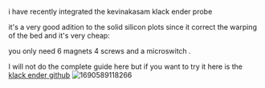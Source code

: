 i have recently integrated the kevinakasam klack ender probe 

it's a very good adition to the solid silicon plots since it correct the warping of the bed and it's very cheap:  

you only need 6 magnets 4 screws and a microswitch .  

I will not do the complete guide here but if you want to try it here is the [klack ender github](https://github.com/kevinakasam/KlackEnder-Probe)
![1690589118266](https://github.com/polotinkering/optimal-ender3/assets/133749952/2ae58d41-695f-48da-9210-8dd25c77c24a)
